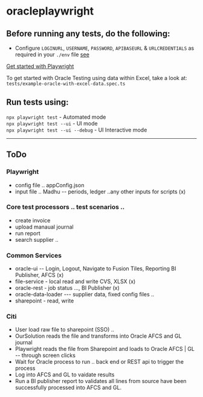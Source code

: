 # oracleplaywright

## Before running any tests, do the following:

- Configure `LOGINURL`, `USERNAME`, `PASSWORD`, `APIBASEURL` & `URLCREDENTIALS` as required in your `./env` file [see](https://playwright.dev/docs/test-parameterize#env-files) 


[Get started with Playwright](https://playwright.dev/) 

To get started with Oracle Testing using data within Excel, take a look at: `tests/example-oracle-with-excel-data.spec.ts`

## Run tests using:
`npx playwright test` - Automated mode  
`npx playwright test --ui` - UI mode  
`npx playwright test --ui --debug` - UI Interactive mode  

---
## ToDo
### Playwright
- config file .. appConfig.json
- input file .. Madhu -- periods, ledger ..any other inputs for scripts (x)
 
### Core test processors .. test scenarios ..
- create invoice
- upload manaual journal
- run report
- search supplier ..
 
### Common Services
- oracle-ui -- Login, Logout, Navigate to Fusion Tiles, Reporting BI Publisher, AFCS (x)
- file-service  - local read and write CVS, XLSX (x)
- oracle-rest - job status ..., BI Publisher (x)
- oracle-data-loader --- supplier data, fixed config files ..  
- sharepoint - read, write
 
### Citi
- User load raw file to sharepoint (SSO) ..
- OurSolution reads the file and transforms into Oracle AFCS and GL journal
- Playwright reads the file from Sharepoint and loads to Oracle AFCS | GL -- through screen clicks
- Wait for Oracle process to run .. back end or REST api to trigger the process
- Log into AFCS and GL to vaidate results
- Run a BI publisher report to validates all lines from source have been successfully processed into AFCS and GL.